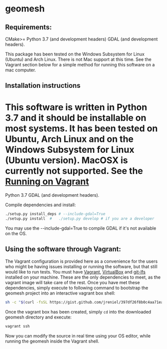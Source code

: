 # geomesh

## Requirements:
CMake>=
Python 3.7 (and development headers)
GDAL (and development headers).

This package has been tested on the Windows Subsystem for Linux (Ubuntu) and Arch Linux. There is not Mac support at this time. See the Vagrant section below for a simple method for running this software on a mac computer.


## Installation instructions
This software is written in Python 3.7 and it should be installable on most systems. It has been tested on Ubuntu, Arch Linux and on the Windows Subsystem for Linux (Ubuntu version). MacOSX is currently not supported. See the [Running on Vagrant](#running-on-vagrant)
=======
Python 3.7
GDAL (and development headers).


Compile dependencies and install:
```bash
./setup.py install_deps # --include-gdal=True 
./setup.py install  #   ./setup.py develop # if you are a developer
```
You may use the --include-gdal=True to compile GDAL if it's not available on the OS.


## Using the software through Vagrant:
The Vagrant configuration is provided here as a convenience for the users who might be having issues installing or running the software, but that still would like to run tests. You must have [Vagrant](https://www.vagrantup.com/), [VirtualBox](https://www.virtualbox.org/) and [git-lfs](https://git-lfs.github.com/) installed on your machine. These are the only dependencies to meet, as the vagrant image will take care of the rest. Once you have met these dependencies, simply execute to following command to bootstrap the geomesh project into an interactive vagrant box shell:
```sh
sh -c "$(curl -fsSL https://gist.github.com/jreniel/397df26f8b0c4aa71ea18e4a6baa012c/raw)"
```
Once the vagrant box has been created, simply `cd` into the downloaded geomesh directory and execute:
```sh
vagrant ssh
```
Now you can modify the source in real time using your OS editor, while running the geomesh inside the Vagrant shell.

